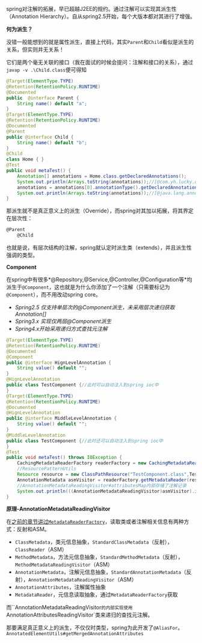spring对注解的拓展，早已超越J2EE的规约。通过注解可以实现其派生性（Annotation Hierarchy）。自从spring2.5开始，每个大版本都对其进行了增强。

**何为派生？**

没错一般能想到的就是属性派生，直接上代码，其实`Parent`和`Child`看似是派生的关系，但实则并无关系！

它们是两个毫无关联的接口（我在面试的时候会提问：注解和接口的关系），通过`javap -v .\Child.class`便可得知

```java
@Target(ElementType.TYPE)
@Retention(RetentionPolicy.RUNTIME)
@Documented
public  @interface Parent {
    String name() default "a";
}
@Target(ElementType.TYPE)
@Retention(RetentionPolicy.RUNTIME)
@Documented
@Parent
public @interface Child {
    String name() default "b";
}
@Child
class Home { }
@Test
public void metaTest() {
    Annotation[] annotations = Home.class.getDeclaredAnnotations();
    System.out.println(Arrays.toString(annotations));//[@com.yh.lucky.day.service.Child(name=Jack)]
    annotations = annotations[0].annotationType().getDeclaredAnnotations();
    System.out.println(Arrays.toString(annotations));//[@java.lang.annotation.Target(value=[TYPE]), @java.lang.annotation.Retention(value=RUNTIME), @java.lang.annotation.Documented(), @com.yh.lucky.day.service.Parent(name=John)]
}
```

那派生就不是真正意义上的派生（Override），而spring对其加以拓展，将其界定在层次性：

```htm
@Parent
	@Child
```

也就是说，有层次结构的注解，spring就认定时派生类（extends），并且派生性强调的类型。

**Component**

在spring中有很多*@Repository,@Service,@Controller,@Configuration等*均派生于`@Component`，这也就是为什么你添加了一个注解（只需要标记为`@Component`），而不用改动spring core。

- *Spring2.5 仅支持单层次的@Component派生，未采用层次递归获取Annotation[]*
- *Spring3.x 实现仅两层@Component派生*
- *Spring4.x开始采用递归方式查找元注解*

```java
@Target(ElementType.TYPE)
@Retention(RetentionPolicy.RUNTIME)
@Documented
@Component
public @interface HignLevelAnnotation {
    String value() default "";
}
@HignLevelAnnotation
public class TestComponent {//此时可以自动注入到spring ioc中
}
@Target(ElementType.TYPE)
@Retention(RetentionPolicy.RUNTIME)
@Documented
@HignLevelAnnotation
public @interface MiddleLevelAnnotation {
    String value() default "";
}
@MiddleLevelAnnotation
public class TestComponent {//此时还可以自动注入到spring ioc中
}
@Test
public void metaTest() throws IOException {
    CachingMetadataReaderFactory readerFactory = new CachingMetadataReaderFactory();
    //ResourcePatternUtils
    Resource resource = new ClassPathResource("TestComponent.class",TestComponent.class);
    AnnotationMetadata asmVisitor = readerFactory.getMetadataReader(resource).getAnnotationMetadata();
    //AnnotationMetadataReadingVisitor#attributesMap内部存储了注解记录
    System.out.println(((AnnotationMetadataReadingVisitor)asmVisitor).isAnnotated("org.springframework.stereotype.Component"));
}
```

**原理-AnnotationMetadataReadingVisitor**

在[之前的章节讲过`MetadataReaderFactory`](https://github.com/alex2chen/spring-boot-cloud-note/blob/master/spring-core%EF%BC%9A%E5%85%83%E6%95%B0%E6%8D%AE%E4%B9%8BAnnotationMetadata.md)，读取类或者注解相关信息有两种方式：反射和ASM。

- `ClassMetadata`，类元信息抽象，`StandardClassMetadata`（反射），`ClassReader`（ASM）
- `MethodMetadata`，方法元信息抽象，`StandardMethodMetadata`（反射），`MethodMetadataReadingVisitor`（ASM）
- `AnnotationMetadata`，注解元信息抽象，`StandardAnnotationMetadata`（反射），`AnnotationMetadataReadingVisitor`（ASM）
- `AnnotationAttributes`，注解属性抽象
- `MetadataReader`，元信息读取抽象，通过`MetadataReaderFactory`获取

而``AnnotationMetadataReadingVisitor`的内部实现使用`AnnotationAttributesReadingVisitor`类来递归的查找元注解。

那要满足真正意义上的派生，不仅仅时类型，spring为此开发了`@AliasFor`。`AnnotatedElementUtils#getMergedAnnotationAttributes`

